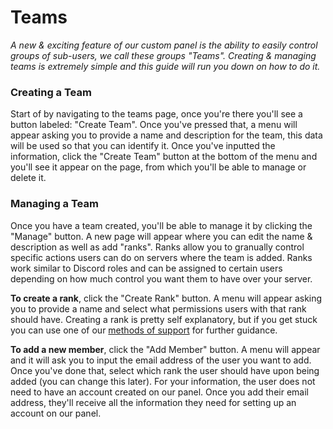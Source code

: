 # Teams
*A new & exciting feature of our custom panel is the ability to easily control groups of sub-users, we call these groups "Teams". Creating & managing teams is extremely simple and this guide will run you down on how to do it.*

###  Creating a Team
Start of by navigating to the teams page, once you're there you'll see a button labeled: "Create Team". Once you've pressed that, a menu will appear asking you to provide a name and description for the team, this data will be used so that you can identify it. Once you've inputted the information, click the "Create Team" button at the bottom of the menu and you'll see it appear on the page, from which you'll be able to manage or delete it.

###  Managing a Team
Once you have a team created, you'll be able to manage it by clicking the "Manage" button. A new page will appear where you can edit the name & description as well as add "ranks". Ranks allow you to granually control specific actions users can do on servers where the team is added. Ranks work similar to Discord roles and can be assigned to certain users depending on how much control you want them to have over your server.

**To create a rank**, click the "Create Rank" button. A menu will appear asking you to provide a name and select what permissions users with that rank should have. Creating a rank is pretty self explanatory, but if you get stuck you can use one of our [methods of support](/support) for further guidance.

**To add a new member**, click the "Add Member" button. A menu will appear and it will ask you to input the email address of the user you want to add. Once you've done that, select which rank the user should have upon being added (you can change this later). For your information, the user does not need to have an account created on our panel. Once you add their email address, they'll receive all the information they need for setting up an account on our panel.

